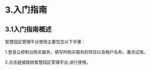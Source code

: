 # 3.入门指南

## 3.1入门指南概述

智慧园区管理平台使用主要包含以下步骤：

1.登录云控制台购买服务，填写所购买服务的项目以及租户名称，激活试用。

2.点击链接跳转智慧园区管理平台,进行使用。